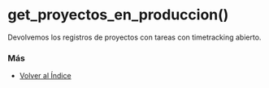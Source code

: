 # get_proyectos_en_produccion()

Devolvemos los registros de proyectos con tareas con timetracking abierto.

### Más

  * [Volver al Índice](./index.md)
